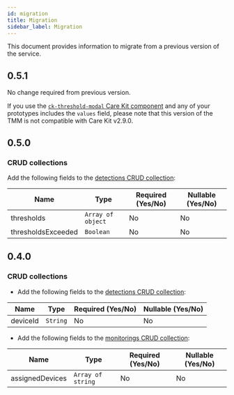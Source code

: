 ```yaml
---
id: migration
title: Migration
sidebar_label: Migration
---
```




This document provides information to migrate from a previous version of the service.

## 0.5.1

No change required from previous version.

If you use the [`ck-threshold-modal` Care Kit component][care-kit-ck-threshold-modal] and any of your prototypes includes the `values` field, please note that this version of the TMM is not compatible with Care Kit v2.9.0.

## 0.5.0

### CRUD collections

Add the following fields to the [detections CRUD collection][crud-detections]:

| Name               | Type              | Required (Yes/No) | Nullable (Yes/No) |
|--------------------|-------------------|-------------------|-------------------|
| thresholds         | `Array of object` | No                | No                |
| thresholdsExceeded | `Boolean`         | No                | No                |

## 0.4.0

### CRUD collections

- Add the following fields to the [detections CRUD collection][crud-detections]:

| Name     | Type     | Required (Yes/No) | Nullable (Yes/No) |
|----------|----------|-------------------|-------------------|
| deviceId | `String` | No                | No                |

- Add the following fields to the [monitorings CRUD collection][crud-monitorings]:

| Name            | Type              | Required (Yes/No) | Nullable (Yes/No) |
|-----------------|-------------------|-------------------|-------------------|
| assignedDevices | `Array of string` | No                | No                |


[crud-detections]: /runtime_suite/therapy-and-monitoring-manager/20_configuration.md#detections
[crud-monitorings]: /runtime_suite/therapy-and-monitoring-manager/20_configuration.md#monitorings

[care-kit-ck-threshold-modal]: /runtime_suite/care-kit/20_components/50_ck-threshold-modal.md
